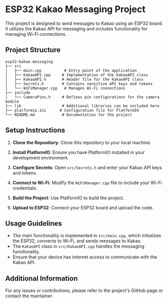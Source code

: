 # ESP32 Kakao Messaging Project

This project is designed to send messages to Kakao using an ESP32 board. It utilizes the Kakao API for messaging and includes functionality for managing Wi-Fi connections.

## Project Structure

```
esp32-kakao-messaging
├── src
│   ├── main.cpp          # Entry point of the application
│   ├── KakaoAPI.cpp     # Implementation of the KakaoAPI class
│   ├── KakaoAPI.h       # Header file for the KakaoAPI class
│   ├── Secrets.h        # Contains sensitive API keys and tokens
│   └── WiFiManager.cpp   # Manages Wi-Fi connections
├── include
│   └── CameraPins.h     # Defines pin configurations for the camera module
├── lib                  # Additional libraries can be included here
├── platformio.ini      # Configuration file for PlatformIO
└── README.md            # Documentation for the project
```

## Setup Instructions

1. **Clone the Repository**: Clone this repository to your local machine.
   
2. **Install PlatformIO**: Ensure you have PlatformIO installed in your development environment.

3. **Configure Secrets**: Open `src/Secrets.h` and enter your Kakao API keys and tokens.

4. **Connect to Wi-Fi**: Modify the `WiFiManager.cpp` file to include your Wi-Fi credentials.

5. **Build the Project**: Use PlatformIO to build the project.

6. **Upload to ESP32**: Connect your ESP32 board and upload the code.

## Usage Guidelines

- The main functionality is implemented in `src/main.cpp`, which initializes the ESP32, connects to Wi-Fi, and sends messages to Kakao.
- The `KakaoAPI` class in `src/KakaoAPI.cpp` handles the messaging functionality.
- Ensure that your device has internet access to communicate with the Kakao API.

## Additional Information

For any issues or contributions, please refer to the project's GitHub page or contact the maintainer.